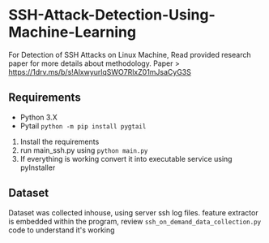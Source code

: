 # SSH-Attack-Detection-Using-Machine-Learning
For Detection of SSH Attacks on Linux Machine, Read provided research paper for more details about methodology.
Paper > https://1drv.ms/b/s!AlxwyurlqSWO7RlxZ01mJsaCyG3S
## Requirements 
- Python 3.X
- Pytail <code>python -m pip install pygtail</code>

1. Install the requirements
2. run main_ssh.py using <code>python main.py</code>
3. If everything is working convert it into executable service using pyInstaller

## Dataset
Dataset was collected inhouse, using server ssh log files.
feature extractor is embedded within the program, review <code>ssh_on_demand_data_collection.py</code> code to understand it's working
